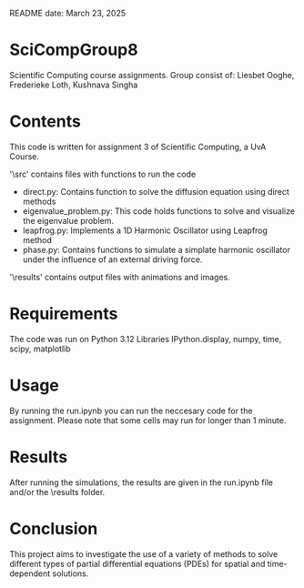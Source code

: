 README date: March 23, 2025

# SciCompGroup8
Scientific Computing course assignments. Group consist of: Liesbet Ooghe, Frederieke Loth, Kushnava Singha

# Contents
This code is written for assignment 3 of Scientific Computing, a UvA Course.

'\src' contains files with functions to run the code
- direct.py: Contains function to solve the diffusion equation using direct methods 
- eigenvalue_problem.py: This code holds functions to solve and visualize the eigenvalue problem.
- leapfrog.py: Implements a 1D Harmonic Oscillator using Leapfrog method
- phase.py: Contains functions to simulate a simplate harmonic oscillator under the influence of an external driving force.

'\results' contains output files with animations and images.


# Requirements
The code was run on Python 3.12 
Libraries IPython.display, numpy, time, scipy, matplotlib

# Usage
By running the run.ipynb you can run the neccesary code for the assignment. Please note that some cells may run for longer than 1 minute.

# Results
After running the simulations, the results are given in the run.ipynb file and/or the \results folder. 

# Conclusion
This project aims to investigate the use of a variety of methods to solve different types of partial differential equations (PDEs) for spatial and time-dependent solutions.

